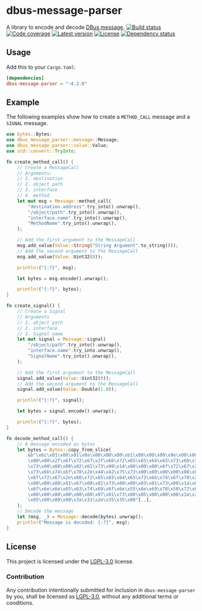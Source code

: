 # dbus-message-parser
A library to encode and decode [DBus message](https://dbus.freedesktop.org/doc/dbus-specification.html).
[![Build status](https://github.com/LinkTed/dbus-message-parser/workflows/Continuous%20Integration/badge.svg)](https://github.com/LinkTed/dbus-message-parser/actions?query=workflow%3A%22Continuous+Integration%22)
[![Code coverage](https://codecov.io/gh/LinkTed/dbus-message-parser/branch/master/graph/badge.svg)](https://codecov.io/gh/LinkTed/dbus-message-parser)
[![Latest version](https://img.shields.io/crates/v/dbus-message-parser.svg)](https://crates.io/crates/dbus-message-parser)
[![License](https://img.shields.io/crates/l/dbus-message-parser.svg)](https://opensource.org/licenses/LGPL-3.0)
[![Dependency status](https://deps.rs/repo/github/linkted/dbus-message-parser/status.svg)](https://deps.rs/repo/github/linkted/dbus-message-parser)

## Usage
Add this to your `Cargo.toml`:
```toml
[dependencies]
dbus-message-parser = "~4.2.0"
```

## Example
The following examples show how to create a `METHOD_CALL` message and a `SIGNAL` message.
```rust
use bytes::Bytes;
use dbus_message_parser::message::Message;
use dbus_message_parser::value::Value;
use std::convert::TryInto;

fn create_method_call() {
    // Create a MessageCall
    // Arguments:
    // 1. destination
    // 2. object path
    // 3. interface
    // 4. method
    let mut msg = Message::method_call(
        "destination.address".try_into().unwrap(),
        "/object/path".try_into().unwrap(),
        "interface.name".try_into().unwrap(),
        "MethodName".try_into().unwrap(),
    );

    // Add the first argument to the MessageCall
    msg.add_value(Value::String("String Argument".to_string()));
    // Add the second argument to the MessageCall
    msg.add_value(Value::Uint32(0));

    println!("{:?}", msg);

    let bytes = msg.encode().unwrap();

    println!("{:?}", bytes);
}

fn create_signal() {
    // Create a Signal
    // Arguments
    // 1. object path
    // 2. interface
    // 3. Signal name
    let mut signal = Message::signal(
        "/object/path".try_into().unwrap(),
        "interface.name".try_into.unwrap(),
        "SignalName".try_into().unwrap(),
    );

    // Add the first argument to the MessageCall
    signal.add_value(Value::Uint32(0));
    // Add the second argument to the MessageCall
    signal.add_value(Value::Double(1.0));

    println!("{:?}", signal);

    let bytes = signal.encode().unwrap();

    println!("{:?}", bytes);
}

fn decode_method_call() {
    // A message encoded as bytes
    let bytes = Bytes::copy_from_slice(
        &b"\x6c\x01\x00\x01\x0a\x00\x00\x00\xb1\x00\x00\x00\x9e\x00\x00\x00\x01\x01\x6f\x00\x15\x00\
        \x00\x00\x2f\x6f\x72\x67\x2f\x66\x72\x65\x65\x64\x65\x73\x6b\x74\x6f\x70\x2f\x44\x42\x75\
        \x73\x00\x00\x00\x02\x01\x73\x00\x14\x00\x00\x00\x6f\x72\x67\x2e\x66\x72\x65\x65\x64\x65\
        \x73\x6b\x74\x6f\x70\x2e\x44\x42\x75\x73\x00\x00\x00\x00\x06\x01\x73\x00\x14\x00\x00\x00\
        \x6f\x72\x67\x2e\x66\x72\x65\x65\x64\x65\x73\x6b\x74\x6f\x70\x2e\x44\x42\x75\x73\x00\x00\
        \x00\x00\x08\x01\x67\x00\x01\x73\x00\x00\x03\x01\x73\x00\x1a\x00\x00\x00\x47\x65\x74\x43\
        \x6f\x6e\x6e\x65\x63\x74\x69\x6f\x6e\x55\x6e\x69\x78\x50\x72\x6f\x63\x65\x73\x73\x49\x44\
        \x00\x00\x00\x00\x00\x00\x07\x01\x73\x00\x05\x00\x00\x00\x3a\x31\x2e\x35\x30\x00\x00\x00\
        \x05\x00\x00\x00\x3a\x31\x2e\x35\x35\x00"[..],
    );
    // Decode the message
    let (msg, _) = Message::decode(bytes).unwrap();
    println!("Message is decoded: {:?}", msg);
}
```

## License
This project is licensed under the [LGPL-3.0](https://opensource.org/licenses/LGPL-3.0) license.

### Contribution
Any contribution intentionally submitted for inclusion in `dbus-message-parser` by you, shall be 
licensed as [LGPL-3.0](https://opensource.org/licenses/LGPL-3.0), without any additional terms or 
conditions.
